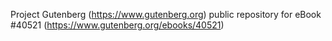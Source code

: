 Project Gutenberg (https://www.gutenberg.org) public repository for eBook #40521 (https://www.gutenberg.org/ebooks/40521)
